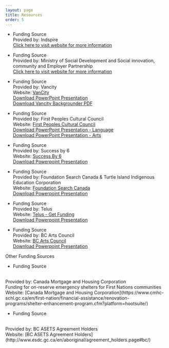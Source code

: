 ```yaml
---
layout: page
title: Resources
order: 5
---
```

* Funding Source
  <br>
  Provided by: Indspire
  <br>
  [Click here to visit website for more information](https://indspire.ca/for-students/bursaries-scholarships/)

* Funding Source
  <br>
  Provided by: Ministry of Social Development and Social innovation, community and Employer Partnership
  <br>
  [Click here to visit website for more information](https://www.workbc.ca/Employment-Services/Community-and-Employer-Partnerships/Community-and-Employer-Partnerships.aspx)
  
* Funding Source
  <br>
  Provided by: Vancity
  <br>
  Website: [VanCity](https://www.vancity.com/)
  <br>
  [Download PowerPoint Presentation](/public/resources/VanCity.pptx) 
   <br>
  [Download Vancity Backgrounder PDF](/public/resources/VancityBackgrounder.pdf)
  
* Funding Source
  <br>
  Provided by: First Peoples Cultural Council
  <br>
  Website: [First Peoples Cultural Council](http://www.fpcc.ca/)
  <br>
  [Download PowerPoint Presentation - Language](/public/resources/FirstPeoplesCulturalCouncilLanguage.pptx) 
   <br>
  [Download PowerPoint Presentation - Arts](/public/resources/FirstPeoplesCulturalCouncilArts.pptx)  

* Funding Source
  <br>
  Provided by: Success by 6
  <br>
  Website: [Success By 6](http://www.successby6bc.ca/)
  <br>
  [Download Powerpoint Presentation](/public/resources/SuccessBy6BC.pptx)
  
* Funding Source
  <br>
  Provided by: Foundation Search Canada & Turtle Island Indigenous Education Corporation
   <br>
  Website: [Foundation Search Canada](http://www.foundationsearch.ca/)
  <br>
  [Download Powerpoint Presentation](/public/resources/FoundationSearch.pptx)
  
* Funding Source
  <br>
  Provided by: Telus
  <br>
  Website: [Telus - Get Funding](https://community.telus.com/get-funding/)
  <br>
  [Download Powerpoint Presentation](/public/resources/TELUS.ppt)
  
* Funding Source
  <br>
  Provided by: BC Arts Council
  <br>
  Website: [BC Arts Council](https://www.bcartscouncil.ca/)
  <br>
  [Download Powerpoint Presentation](/public/resources/BCArtsCouncil.pptx)
 
 Other Funding Sources
 
 * Funding Source
  <br>
  Provided by: Canada Mortgage and Housing Corporation
  <br>
  Funding for on-reserve emergency shelters for First Nations communities
  <br>
  Website: [Canada Mortgage and Housing Corporation](https://www.cmhc-schl.gc.ca/en/first-nation/financial-assistance/renovation-programs/shelter-enhancement-program.cfm?platform=hootsuite/)
  <br>
  
 * Funding Source
  <br>
  Provided by: BC ASETS Agreement Holders 
  <br>
  Website: [BC ASETS Agreement Holders](http://www.esdc.gc.ca/en/aboriginal/agreement_holders.page#bc/)
  <br>


<!--
* Funding Source
  <br>
  Provided by: Funder
  <br>
  [Website](http://funder-site.com)
  <br>
  [Application](/resources/document.doc)
* Funding Source
  <br>
  Provided by: Funder
  <br>
  [Website](http://funder-site.com)
  <br>
  [Application](/resources/document.doc)
-->
